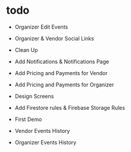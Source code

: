 # todo

- Organizer Edit Events
- Organizer & Vendor Social Links
- Clean Up

- Add Notifications & Notifications Page
- Add Pricing and Payments for Vendor
- Add Pricing and Payments for Organizer
- Design Screens
- Add Firestore rules & Firebase Storage Rules
- First Demo

- Vendor Events History
- Organizer Events History